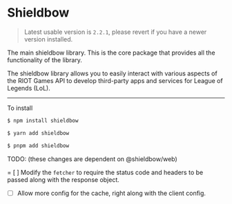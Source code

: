 # Shieldbow

> Latest usable version is `2.2.1`, please revert if you have a newer version installed.

The main shieldbow library. This is the core package that provides all the functionality of the library.

The shieldbow library allows you to easily interact with various aspects of the RIOT Games API
to develop third-party apps and services for League of Legends (LoL).

---

To install

```bash
$ npm install shieldbow

$ yarn add shieldbow

$ pnpm add shieldbow
```


TODO: (these changes are dependent on @shieldbow/web)

= [ ] Modify the `fetcher` to require the status code and headers to be passed along with the response object.
- [ ] Allow more config for the cache, right along with the client config.

